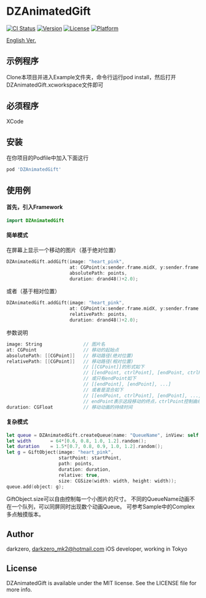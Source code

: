 # DZAnimatedGift

[![CI Status](http://img.shields.io/travis/darkzero/DZAnimatedGift.svg?style=flat)](https://travis-ci.org/darkzero/DZAnimatedGift)
[![Version](https://img.shields.io/cocoapods/v/DZAnimatedGift.svg?style=flat)](http://cocoapods.org/pods/DZAnimatedGift)
[![License](https://img.shields.io/cocoapods/l/DZAnimatedGift.svg?style=flat)](http://cocoapods.org/pods/DZAnimatedGift)
[![Platform](https://img.shields.io/cocoapods/p/DZAnimatedGift.svg?style=flat)](http://cocoapods.org/pods/DZAnimatedGift)

[English Ver.](./README.md)

## 示例程序

Clone本项目并进入Example文件夹，命令行运行pod install，然后打开DZAnimatedGift.xcworkspace文件即可

## 必须程序

XCode

## 安装

在你项目的Podfile中加入下面这行

```ruby
pod 'DZAnimatedGift'
```

## 使用例

#### 首先，引入Framework

```Swift
import DZAnimatedGift
```

#### 简单模式

在屏幕上显示一个移动的图片（基于绝对位置）

```Swift
DZAnimatedGift.addGift(image: "heart_pink",
                       at: CGPoint(x:sender.frame.midX, y:sender.frame.midY),
                       absolutePath: points,
                       duration: drand48()+2.0);
```

或者（基于相对位置）

```Swift
DZAnimatedGift.addGift(image: "heart_pink",
                       at: CGPoint(x:sender.frame.midX, y:sender.frame.midY),
                       relativePath: points,
                       duration: drand48()+2.0);
```

参数说明

```Swift
image: String               // 图片名
at: CGPoint                 // 移动的起始点
absolutePath: [[CGPoint]]   // 移动路径(绝对位置)
relativePath: [[CGPoint]]   // 移动路径(相对位置)
                            // [[CGPoint]]的形式如下
                            // [[endPoint, ctrlPoint], [endPoint, ctrlPoint], ...]
                            // 或只有endPoint如下
                            // [[endPoint], [endPoint], ...]
                            // 或者是混合如下
                            // [[endPoint, ctrlPoint], [endPoint], ...]
                            // endPoint表示这段移动的终点，ctrlPoint控制曲线的弯曲程度，没有ctrlPoint时则为直线移动
duration: CGFloat           // 移动动画的持续时间
```

#### 复杂模式

```Swift
let queue = DZAnimatedGift.createQueue(name: "QueueName", inView: self.view);
let width       = 64*[0.6, 0.8, 1.0, 1.2].random();
let duration    = 1.5*[0.7, 0.8, 0.9, 1.0, 1.2].random();
let g = GiftObject(image: "heart_pink",
                   startPoint: startPoint,
                   path: points,
                   duration: duration,
                   relative: true,
                   size: CGSize(width: width, height: width));
queue.add(object: g);
```

GiftObject.size可以自由控制每一个小图片的尺寸。
不同的QueueName动画不在一个队列，可以同屏同时出现数个动画Queue。
可参考Sample中的Complex多点触摸版本。

## Author

darkzero, darkzero_mk2@hotmail.com
iOS developer, working in Tokyo

## License

DZAnimatedGift is available under the MIT license. See the LICENSE file for more info.
